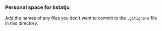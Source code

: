 ### Personal space for kstatju

Add the names of any files you don't want to commit to the ```.gitignore``` file in this directory.
